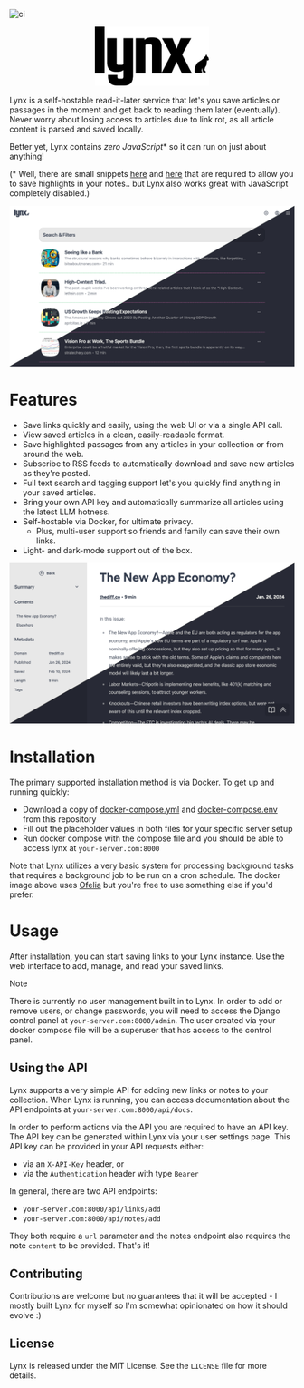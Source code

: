 ![ci](https://github.com/brendanv/lynx/actions/workflows/lynx.yml/badge.svg)

<p align="center">
  <picture>
    <source media="(prefers-color-scheme: dark)" srcset="resources/logo_full_light.svg" width="40%">
    <source media="(prefers-color-scheme: light)" srcset="resources/logo_full_dark.svg" width="40%">
    <img src="resources/logo_full_dark.svg" width="40%">
  </picture>
</p>

Lynx is a self-hostable read-it-later service that let's you save articles or passages in the moment and get back to reading them later (eventually). Never worry about losing access to articles due to link rot, as all article content is parsed and saved locally.

Better yet, Lynx contains _zero JavaScript_* so it can run on just about anything!

(* Well, there are small snippets [here](https://github.com/brendanv/lynx/blob/c35c61517a5bd225805740837ee2fc4b7910842a/lynx/templates/lynx/link_viewer.html#L124-L132) and [here](lynx/templates/lynx/add_link.html#L18-L24) that are required to allow you to save highlights in your notes.. but Lynx also works great with JavaScript completely disabled.)

<picture>
  <img src="resources/dark-light-list-view.png">
</picture>

# Features

- Save links quickly and easily, using the web UI or via a single API call.
- View saved articles in a clean, easily-readable format.
- Save highlighted passages from any articles in your collection or from around the web.
- Subscribe to RSS feeds to automatically download and save new articles as they're posted.
- Full text search and tagging support let's you quickly find anything in your saved articles.
- Bring your own API key and automatically summarize all articles using the latest LLM hotness.
- Self-hostable via Docker, for ultimate privacy.
  - Plus, multi-user support so friends and family can save their own links.
- Light- and dark-mode support out of the box.

<picture>
  <img src="resources/dark-light-link-viewer.png">
</picture>


# Installation

The primary supported installation method is via Docker. To get up and running quickly:

- Download a copy of [docker-compose.yml](resources/docker/docker-compose.yml) and [docker-compose.env](resources/docker/docker-compose.env) from this repository
- Fill out the placeholder values in both files for your specific server setup
- Run docker compose with the compose file and you should be able to access lynx at `your-server.com:8000`

Note that Lynx utilizes a very basic system for processing background tasks that requires a background job to be run on a cron schedule. The docker image above uses [Ofelia](https://github.com/mcuadros/ofelia) but you're free to use something else if you'd prefer.

# Usage

After installation, you can start saving links to your Lynx instance. Use the web interface to add, manage, and read your saved links.

> [!NOTE]
> There is currently no user management built in to Lynx. In order to add or remove users, or change passwords, you will need to access the Django control panel at `your-server.com:8000/admin`. The user created via your docker compose file will be a superuser that has access to the control panel.

## Using the API 

Lynx supports a very simple API for adding new links or notes to your collection. When Lynx is running, you can access documentation about the API endpoints at `your-server.com:8000/api/docs`.

In order to perform actions via the API you are required to have an API key. The API key can be generated within Lynx via your user settings page. This API key can be provided in your API requests either:

- via an `X-API-Key` header, or
- via the `Authentication` header with type `Bearer`

In general, there are two API endpoints:

- `your-server.com:8000/api/links/add`
- `your-server.com:8000/api/notes/add`

They both require a `url` parameter and the notes endpoint also requires the note `content` to be provided. That's it! 

## Contributing

Contributions are welcome but no guarantees that it will be accepted - I mostly built Lynx for myself so I'm somewhat opinionated on how it should evolve :)

## License

Lynx is released under the MIT License. See the `LICENSE` file for more details.